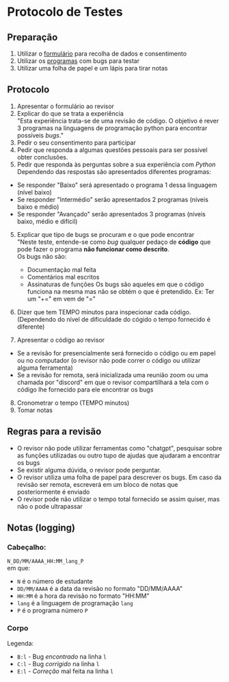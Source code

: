 # Protocolo de Testes

## Preparação

1. Utilizar o [formulário](https://forms.gle/JdWYdTLPbTjiMfMK7) para recolha de dados e consentimento
2. Utilizar os [programas](PM/programs/bugged) com bugs para testar
3. Utilizar uma folha de papel e um lápis para tirar notas

## Protocolo

1. Apresentar o formulário ao revisor
2. Explicar do que se trata a experiência  
"Esta experiência trata-se de uma revisão de código. O objetivo é rever 3 programas na linguagens de programação python para encontrar possíveis *bugs*."
3. Pedir o seu consentimento para participar
4. Pedir que responda a algumas questões pessoais para ser possível obter conclusões.
5. Pedir que responda às perguntas sobre a sua experiência com *Python*
Dependendo das respostas são apresentados diferentes programas:
- Se responder "Baixo" será apresentado o programa 1 dessa linguagem (nível baixo)
- Se responder "Intermédio" serão apresentados 2 programas (níveis baixo e médio)
- Se responder "Avançado" serão apresentados 3 programas (níveis baixo, médio e difícil)

5. Explicar que tipo de bugs se procuram e o que pode encontrar  
"Neste teste, entende-se como *bug* qualquer pedaço de **código** que pode fazer o programa **não funcionar como descrito**.  
Os bugs não são:
    - Documentação mal feita
    - Comentários mal escritos
    - Assinaturas de funções
Os bugs são aqueles em que o código funciona na mesma mas não se obtém o que é pretendido.
Ex: Ter um "+=" em vem de "="

6. Dizer que tem TEMPO minutos para inspecionar cada código. (Dependendo do nível de dificuldade do cógido o tempo fornecido é diferente)
7. Apresentar o código ao revisor
- Se a revisão for presencialmente será fornecido o código ou em papel ou no computador (o revisor não pode correr o código ou utilizar alguma ferramenta)
- Se a revisão for remota, será inicializada uma reunião zoom ou uma chamada por "discord" em que o revisor compartilhará a tela com o código lhe fornecido para ele encontrar os bugs

8. Cronometrar o tempo (TEMPO minutos)
9. Tomar notas

## Regras para a revisão

- O revisor não pode utilizar ferramentas como "chatgpt", pesquisar sobre as funções utilizadas ou outro tupo de ajudas que ajudaram a encontrar os bugs
- Se existir alguma dúvida, o revisor pode perguntar.
- O revisor utiliza uma folha de papel para descrever os bugs. Em caso da revisão ser remota, escreverá em um bloco de notas que posteriormente é enviado
- O revisor pode não utilizar o tempo total fornecido se assim quiser, mas não o pode ultrapassar



## Notas (logging)

### Cabeçalho:
`N_DD/MM/AAAA_HH:MM_lang_P`  
em que:
- `N` é o número de estudante
- `DD/MM/AAAA` é a data da revisão no formato "DD/MM/AAAA"
- `HH:MM` é a hora da revisão no formato "HH:MM"
- `lang` é a linguagem de programação `lang`
- `P` é o programa número `P`

### Corpo

Legenda:
- `B:l` - Bug *encontrado* na linha `l`
- `C:l` - Bug *corrigido* na linha `l`
- `E:l` - *Correção* mal feita na linha `l`